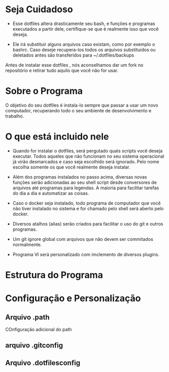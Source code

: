 # Seja Cuidadoso

- Esse dotfiles altera drasticamente seu bash, e funções e programas executados a partir dele, certifique-se que é realmente isso que você deseja. 

- Ele irá substituir alguns arquivos caso existam, como por exemplo o bashrc. Caso deseje recupera-los todos os arquivos substituidos ou deletados antes são transferidos para ~/.dotfiles/backups

Antes de instalar esse dotfiles , nós aconselhamos dar um fork no repositório e retirar tudo aquilo que você não for usar.

# Sobre o Programa 

O objetivo do seu dotfiles é instala-lo sempre que passar a usar um novo computador, recuperando todo o seu ambiente de desenvolvimento e trabalho.

# O que está incluido nele
- Quando for instalar o dotfiles, será pergutado quais scripts você deseja executar. Todos aqueles que não funcionam no seu sistema operacional já virão desmarcados e caso seja escolhido será ignorado. Pelo nome escolha somente os que você realmente deseja instalar.

- Além dos programas instalados no passo acima, diversas novas funções serão adicionadas ao seu shell script desde conversores de arquivos até programas para legendas. A maioria para facilitar tarefas do dia a dia e automatizar as coisas.

- Caso o docker seja instalado, todo programa de computador que você não tiver instalado no sistema e for chamado pelo shell será aberto pelo docker.

- Diversos atalhos (alias) serão criados para facilitar o uso do git e outros programas.

- Um git ignore global com arquivos que não devem ser commitados normalmente.

- Programa VI será personalizado com imclemento de diversos plugins.

# Estrutura do Programa


# Configuração e Personalização

## Arquivo .path
COnfiguração adicional do path


## arquivo .gitconfig


## Arquivo .dotfilesconfig